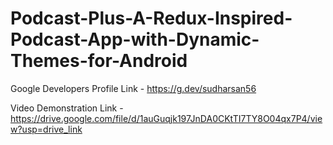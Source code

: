 # Podcast-Plus-A-Redux-Inspired-Podcast-App-with-Dynamic-Themes-for-Android
Google Developers Profile Link - https://g.dev/sudharsan56

Video Demonstration Link - https://drive.google.com/file/d/1auGuqjk197JnDA0CKtTI7TY8O04qx7P4/view?usp=drive_link
